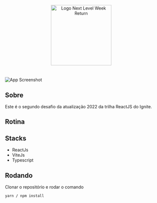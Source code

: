<div align=center>
  <img src="https://i.imgur.com/cVAsZfL.png" alt="Logo Next Level Week Return" width="200px">
</div>

#

![App Screenshot](https://i.imgur.com/mxZdNUW.png)

## Sobre
Este é o segundo desafio da atualização 2022 da trilha ReactJS do Ignite.

## Rotina

## Stacks
- ReactJs
- ViteJs
- Typescript

## Rodando

Clonar o repositório e rodar o comando
```
yarn / npm install
```
